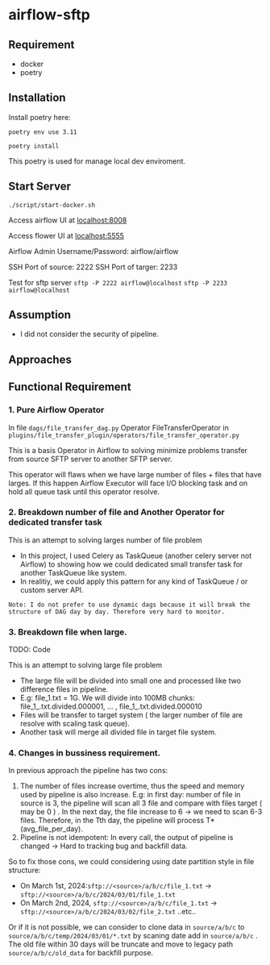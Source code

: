 # airflow-sftp

## Requirement 
- docker
- poetry 

## Installation
Install poetry here: 

`
poetry env use 3.11
`

`
poetry install
`

This poetry is used for manage local dev enviroment.

## Start Server 
`./script/start-docker.sh`

Access airflow UI at [localhost:8008](http://localhost:8008/)

Access flower  UI at [localhost:5555](http://localhost:5555/)


Airflow Admin Username/Password: airflow/airflow


SSH Port of source: 2222
SSH Port of targer: 2233


Test for sftp server
`sftp -P 2222 airflow@localhost`
`sftp -P 2233 airflow@localhost`


## Assumption
- I did not consider the security of pipeline. 

## Approaches
## Functional Requirement 

### 1. Pure Airflow Operator
In file `dags/file_transfer_dag.py`
Operator FileTransferOperator in `plugins/file_transfer_plugin/operators/file_transfer_operator.py`

This is a basis Operator in Airflow to solving minimize problems transfer from source SFTP server to another SFTP server. 

This operator will flaws when we have large number of files + files that have larges. If this happen Airflow Executor will face I/O blocking task and on hold all queue task until this operator resolve.

### 2. Breakdown number of file and Another Operator for dedicated transfer task
This is an attempt to solving larges number of file problem
- In this project, I used Celery as TaskQueue (another celery server not Airflow) to showing how we could dedicated small transfer task for another TaskQueue like system. 
- In realitiy, we could apply this pattern for any kind of TaskQueue / or custom server API. 

`Note: I do not prefer to use dynamic dags because it will break the structure of DAG day by day. Therefore very hard to monitor. `

### 3. Breakdown file when large.
TODO: Code

This is an attempt to solving large file problem
- The large file will be divided into small one and processed like two difference files in pipeline. 
- E.g: file_1.txt = 1G. We will divide into 100MB chunks: 
file_1_.txt.divided.000001, ... , file_1_.txt.divided.000010
- Files will be transfer to target system ( the larger number of file are resolve with scaling task queue). 
- Another task will merge all divided file in target file system.



### 4. Changes in bussiness requirement.
In previous approach the pipeline has two cons:
1. The number of files increase overtime, thus the speed and memory used by pipeline is also increase. E.g: in first day: number of file in source is 3, the pipeline will scan all 3 file and compare with files target ( may be 0 ) . In the next day, the file increase to 6 -> we need to scan 6-3 files. Therefore, in the Tth day, the pipeline will process T*(avg_file_per_day). 
2. Pipeline is not idempotent: In every call, the output of pipeline is changed -> Hard to tracking bug and backfill data.

So to fix those cons, we could considering using date partition style in file structure:

- On March 1st, 2024:`sftp://<source>/a/b/c/file_1.txt` -> `sftp://<source>/a/b/c/2024/03/01/file_1.txt`
- On March 2nd, 2024, `sftp://<source>/a/b/c/file_1.txt` -> `sftp://<source>/a/b/c/2024/03/02/file_2.txt`
..etc.. 

Or if it is not possible, we can consider to clone data in `source/a/b/c` to `source/a/b/c/temp/2024/03/01/*.txt` by scaning date add in `source/a/b/c` . The old file within 30 days will be truncate and move to legacy path `source/a/b/c/old_data` for backfill purpose. 